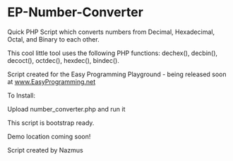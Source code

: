 # EP-Number-Converter

Quick PHP Script which converts numbers from Decimal, Hexadecimal, Octal, and Binary to each other. 

This cool little tool uses the following PHP functions: dechex(), decbin(), decoct(), octdec(), hexdec(), bindec(). 

Script created for the Easy Programming Playground - being released soon at www.EasyProgramming.net

To Install:

Upload number_converter.php and run it

This script is bootstrap ready.

Demo location coming soon!

Script created by Nazmus
